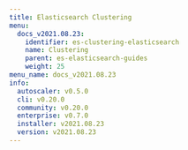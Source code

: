 ```yaml
---
title: Elasticsearch Clustering
menu:
  docs_v2021.08.23:
    identifier: es-clustering-elasticsearch
    name: Clustering
    parent: es-elasticsearch-guides
    weight: 25
menu_name: docs_v2021.08.23
info:
  autoscaler: v0.5.0
  cli: v0.20.0
  community: v0.20.0
  enterprise: v0.7.0
  installer: v2021.08.23
  version: v2021.08.23
---
```


